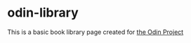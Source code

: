 # odin-library
This is a basic book library page created for [the Odin Project](https://www.theodinproject.com/lessons/node-path-javascript-library)